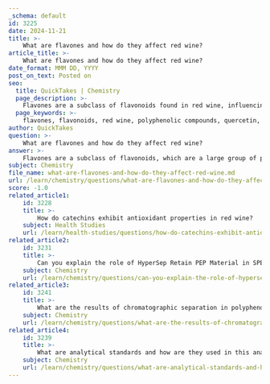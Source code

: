 ```yaml
---
_schema: default
id: 3225
date: 2024-11-21
title: >-
    What are flavones and how do they affect red wine?
article_title: >-
    What are flavones and how do they affect red wine?
date_format: MMM DD, YYYY
post_on_text: Posted on
seo:
  title: QuickTakes | Chemistry
  page_description: >-
    Flavones are a subclass of flavonoids found in red wine, influencing its sensory attributes and health benefits, including antioxidant properties and interactions with other phenolic compounds.
  page_keywords: >-
    flavones, flavonoids, red wine, polyphenolic compounds, quercetin, myricetin, kaempferol, sensory characteristics, health benefits, antioxidant properties, cardiovascular health, anti-inflammatory, anti-cancer, bioavailability, polyphenolic interactions, food chemistry, winemaking
author: QuickTakes
question: >-
    What are flavones and how do they affect red wine?
answer: >-
    Flavones are a subclass of flavonoids, which are a large group of polyphenolic compounds found in various plants, including grapes used in red wine production. In the context of red wine, flavones such as quercetin, myricetin, and kaempferol contribute to the overall phenolic profile of the wine, influencing both its sensory characteristics and potential health benefits.\n\nFlavones, along with other flavonoids, play a significant role in the quality and characteristics of red wine. They are known for their antioxidant properties, which can help protect the body against oxidative stress and may contribute to cardiovascular health. The presence of flavones in red wine is associated with various biological activities, including anti-inflammatory and anti-cancer effects.\n\nThe specific effects of flavones on red wine include:\n\n1. **Sensory Attributes**: Flavones contribute to the flavor, aroma, and color of red wine, enhancing its overall sensory profile. They interact with other phenolic compounds, such as tannins and anthocyanins, to create a complex taste experience.\n\n2. **Health Benefits**: The antioxidant properties of flavones and other flavonoids in red wine are believed to provide health benefits, such as reducing the risk of heart disease and improving vascular function. These compounds may also influence the metabolism of other beneficial components in wine, such as resveratrol.\n\n3. **Bioavailability**: The absorption and metabolism of flavones can affect their bioavailability and, consequently, their health-promoting effects. Factors such as gut microbiota and individual metabolic differences can influence how these compounds are processed in the body.\n\n4. **Polyphenolic Interactions**: Flavones interact with other polyphenolic compounds in red wine, which can enhance or modify their effects. For example, the presence of tannins can influence the astringency and mouthfeel of the wine, while flavones may modulate the overall antioxidant capacity.\n\nIn summary, flavones are important components of red wine that contribute to its sensory qualities and potential health benefits. Their interactions with other phenolic compounds and their biological activities make them a key area of interest in food chemistry and quality control in winemaking.
subject: Chemistry
file_name: what-are-flavones-and-how-do-they-affect-red-wine.md
url: /learn/chemistry/questions/what-are-flavones-and-how-do-they-affect-red-wine
score: -1.0
related_article1:
    id: 3228
    title: >-
        How do catechins exhibit antioxidant properties in red wine?
    subject: Health Studies
    url: /learn/health-studies/questions/how-do-catechins-exhibit-antioxidant-properties-in-red-wine
related_article2:
    id: 3231
    title: >-
        Can you explain the role of HyperSep Retain PEP Material in SPE?
    subject: Chemistry
    url: /learn/chemistry/questions/can-you-explain-the-role-of-hypersep-retain-pep-material-in-spe
related_article3:
    id: 3241
    title: >-
        What are the results of chromatographic separation in polyphenol analysis?
    subject: Chemistry
    url: /learn/chemistry/questions/what-are-the-results-of-chromatographic-separation-in-polyphenol-analysis
related_article4:
    id: 3239
    title: >-
        What are analytical standards and how are they used in this analysis?
    subject: Chemistry
    url: /learn/chemistry/questions/what-are-analytical-standards-and-how-are-they-used-in-this-analysis
---
```


&nbsp;